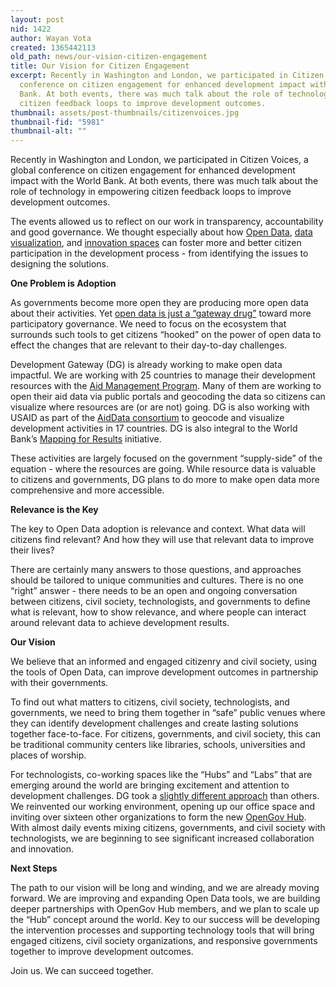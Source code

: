 ```yaml
---
layout: post
nid: 1422
author: Wayan Vota
created: 1365442113
old_path: news/our-vision-citizen-engagement
title: Our Vision for Citizen Engagement
excerpt: Recently in Washington and London, we participated in Citizen Voices, a global
  conference on citizen engagement for enhanced development impact with the World
  Bank. At both events, there was much talk about the role of technology in empowering
  citizen feedback loops to improve development outcomes.
thumbnail: assets/post-thumbnails/citizenvoices.jpg
thumbnail-fid: "5981"
thumbnail-alt: ""
---
```


Recently in Washington and London, we participated in Citizen Voices, a global conference on citizen engagement for enhanced development impact with the World Bank. At both events, there was much talk about the role of technology in empowering citizen feedback loops to improve development outcomes.

The events allowed us to reflect on our work in transparency, accountability and good governance. We thought especially about how [Open Data](/Services/Open-Data-Advisory-Services), [data visualization](/Services/Geocoding-and-Data-Visualization), and [innovation spaces](/news/announcing-opengov-hub) can foster more and better citizen participation in the development process - from identifying the issues to designing the solutions.

**One Problem is Adoption**

As governments become more open they are producing more open data about their activities. Yet [open data is just a “gateway drug”](/news/open-data-effect-creating-optimistic-radicals-okfest) toward more participatory governance. We need to focus on the ecosystem that surrounds such tools to get citizens “hooked” on the power of open data to effect the changes that are relevant to their day-to-day challenges.

Development Gateway (DG) is already working to make open data impactful. We are working with 25 countries to manage their development resources with the [Aid Management Program](/programs/aid-management-program). Many of them are working to open their aid data via public portals and geocoding the data so citizens can visualize where resources are (or are not) going. DG is also working with USAID as part of the [AidData consortium](http://www.aiddata.org/content/index/Services/policycenter) to geocode and visualize development activities in 17 countries. DG is also integral to the World Bank’s [Mapping for Results](http://maps.worldbank.org/) initiative.

These activities are largely focused on the government “supply-side” of the equation - where the resources are going. While resource data is valuable to citizens and governments, DG plans to do more to make open data more comprehensive and more accessible.

**Relevance is the Key**

The key to Open Data adoption is relevance and context. What data will citizens find relevant? And how they will use that relevant data to improve their lives?

There are certainly many answers to those questions, and approaches should be tailored to unique communities and cultures. There is no one “right” answer - there needs to be an open and ongoing conversation between citizens, civil society, technologists, and governments to define what is relevant, how to show relevance, and where people can interact around relevant data to achieve development results.

**Our Vision**

We believe that an informed and engaged citizenry and civil society, using the tools of Open Data, can improve development outcomes in partnership with their governments.

To find out what matters to citizens, civil society, technologists, and governments, we need to bring them together in “safe” public venues where they can identify development challenges and create lasting solutions together face-to-face. For citizens, governments, and civil society, this can be traditional community centers like libraries, schools, universities and places of worship.

For technologists, co-working spaces like the “Hubs” and “Labs” that are emerging around the world are bringing excitement and attention to development challenges. DG took a [slightly different approach](/news/another-hub-why-opengov-hub-different) than others. We reinvented our working environment, opening up our office space and inviting over sixteen other organizations to form the new [OpenGov Hub](http://opengovhub.org/). With almost daily events mixing citizens, governments, and civil society with technologists, we are beginning to see significant increased collaboration and innovation.

**Next Steps**

The path to our vision will be long and winding, and we are already moving forward. We are improving and expanding Open Data tools, we are building deeper partnerships with OpenGov Hub members, and we plan to scale up the “Hub” concept around the world. Key to our success will be developing the intervention processes and supporting technology tools that will bring engaged citizens, civil society organizations, and responsive governments together to improve development outcomes.

Join us. We can succeed together.


